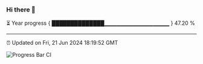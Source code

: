 ### Hi there 👋

⏳ Year progress { ██████████████▁▁▁▁▁▁▁▁▁▁▁▁▁▁▁▁ } 47.20 %

---

⏰ Updated on Fri, 21 Jun 2024 18:19:52 GMT

![Progress Bar CI](https://github.com/liununu/liununu/workflows/Progress%20Bar%20CI/badge.svg)
